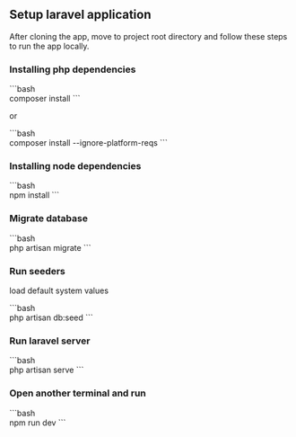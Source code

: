 ## Setup laravel application
After cloning the app, move to project root directory and follow these steps to run the app locally.

### Installing php dependencies
\```bash  
composer install
\```

or

\```bash  
composer install --ignore-platform-reqs
\```

### Installing node dependencies
\```bash  
npm install
\```

### Migrate database
\```bash  
php artisan migrate
\```

### Run seeders
load default system values

\```bash  
php artisan db:seed
\```

### Run laravel server
\```bash  
php artisan serve
\```

### Open another terminal and run
\```bash  
npm run dev
\```